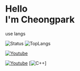 Hello   
I'm Cheongpark
=============

use langs
    


<p>
    <img alt="Status" src="https://github-readme-stats.vercel.app/api?username=cheongpark&show_icons=true&theme=algolia">
    <img alt="TopLangs" src="https://github-readme-stats.vercel.app/api/top-langs/?username=cheongpark&layout=compact&theme=algolia">
</p>

<a href="https://www.youtube.com/channel/UC4BpXKEys6LmJmDP2C4_qnw">
	<img alt="Youtube" src="https://img.shields.io/youtube/channel/subscribers/UC4BpXKEys6LmJmDP2C4_qnw?label=Cheongpark&style=social"/>
</a>

[![Youtube](https://img.shields.io/youtube/channel/subscribers/UC4BpXKEys6LmJmDP2C4_qnw?label=Cheongpark&style=social)](https://www.youtube.com/channel/UC4BpXKEys6LmJmDP2C4_qnw)
[![C++](https://img.shields.io/badge/C++-044F88?style=flat-square&logo=C++&logoColor=white)]